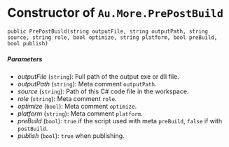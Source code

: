 # Constructor of `Au.More.PrePostBuild`

```
public PrePostBuild(string outputFile, string outputPath, string source, string role, bool optimize, string platform, bool preBuild, bool publish)
```

##### Parameters

- *outputFile*  (`string`):
    Full path of the output exe or dll file.
- *outputPath*  (`string`):
    Meta comment `outputPath`.
- *source*  (`string`):
    Path of this C# code file in the workspace.
- *role*  (`string`):
    Meta comment `role`.
- *optimize*  (`bool`):
    Meta comment `optimize`.
- *platform*  (`string`):
    Meta comment `platform`.
- *preBuild*  (`bool`):
    `true` if the script used with meta `preBuild`, `false` if with `postBuild`.
- *publish*  (`bool`):
    `true` when publishing.